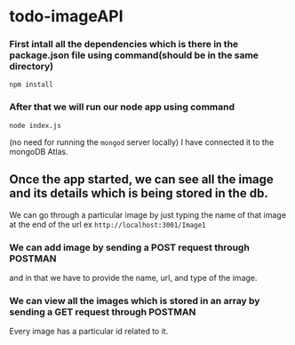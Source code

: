 # todo-imageAPI

### First intall all the dependencies which is there in the package.json file using command(should be in the same directory)
```
npm install
```
### After that we will run our node app using command
```
node index.js
```
(no need for running the ``` mongod ``` server locally) 
I have connected it to the mongoDB Atlas.

## Once the app started, we can see all the image and its details which is being stored in the db.

We can go through a particular image by just typing the name of that image at the end of the url
ex ``` http://localhost:3001/Image1 ```

### We can add image by sending a POST request through **POSTMAN**
and in that we have to provide the name, url, and type of the image.

### We can view all the images which is stored in an array by sending a GET request through POSTMAN
Every image has a particular id related to it.
